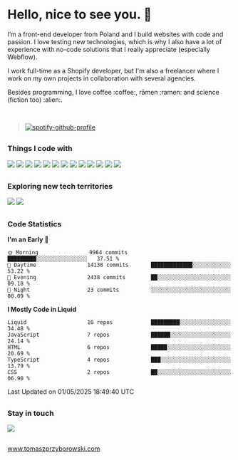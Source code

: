 # Hello, nice to see you. :wave:
<p>I’m a front-end developer from Poland and I build websites with code and passion. I love testing new technologies, which is why I also have a lot of experience with no-code solutions that I really appreciate (especially Webflow).</p>

<p>I work full-time as a Shopify developer, but I'm also a freelancer where I work on my own projects in collaboration with several agencies.</p> 

<p>Besides programming, I love coffee :coffee:, rāmen :ramen: and science (fiction too) :alien:.</p><br>

>[![spotify-github-profile](https://spotify-github-profile.kittinanx.com/api/view?uid=lynthius&cover_image=true&theme=natemoo-re&show_offline=true&background_color=121212&interchange=false&bar_color=53b14f&bar_color_cover=false)](https://spotify-github-profile.kittinanx.com/api/view?uid=lynthius&redirect=true)

##
### Things I code with
![](https://img.shields.io/static/v1?message=Shopify&logo=Shopify&labelColor=%23282828&color=%23282828&logoColor=%3184cc&label=%20&style=flat-square)
![](https://img.shields.io/static/v1?message=Graphql&logo=Graphql&labelColor=%23282828&color=%23282828&logoColor=%3184cc&label=%20&style=flat-square)
![](https://img.shields.io/static/v1?message=JavaScript&logo=javascript&labelColor=%23282828&color=%23282828&logoColor=%f0db4f&label=%20&style=flat-square)
![](https://img.shields.io/static/v1?message=HTML&logo=html5&labelColor=%23282828&color=%23282828&logoColor=%f06529&label=%20&style=flat-square)
![](https://img.shields.io/static/v1?message=CSS&logo=css3&labelColor=%23282828&color=%23282828&logoColor=skyblue&label=%20&style=flat-square)
![](https://img.shields.io/static/v1?message=SASS&logo=sass&labelColor=%23282828&color=%23282828&logoColor=%cc6699&label=%20&style=flat-square)
![](https://img.shields.io/static/v1?message=Hexo&logo=Hexo&labelColor=%23282828&color=%23282828&logoColor=%3184cc&label=%20&style=flat-square)
![](https://img.shields.io/static/v1?message=npm&logo=NPM&labelColor=%23282828&color=%23282828&logoColor=%cb3837&label=%20&style=flat-square)
![](https://img.shields.io/static/v1?message=Node.js&logo=node.js&labelColor=%23282828&color=%23282828&logoColor=%cb3837&label=%20&style=flat-square)
![](https://img.shields.io/static/v1?message=Gulp.js&logo=gulp&labelColor=%23282828&color=%23282828&logoColor=%d34a47&label=%20&style=flat-square)
![](https://img.shields.io/static/v1?message=Vite.js&logo=vite&labelColor=%23282828&color=%23282828&logoColor=%d34a47&label=%20&style=flat-square)
![](https://img.shields.io/static/v1?message=Webflow&logo=Webflow&labelColor=%23282828&color=%23282828&logoColor=%3184cc&label=%20&style=flat-square)
![](https://img.shields.io/static/v1?message=Wordpress&logo=Wordpress&labelColor=%23282828&color=%23282828&logoColor=%3184cc&label=%20&style=flat-square)
##
### Exploring new tech territories
![](https://img.shields.io/static/v1?message=TypeScript&logo=typescript&labelColor=%23282828&color=%23282828&logoColor=skyblue&label=%20&style=flat-square)
![](https://img.shields.io/static/v1?message=React&logo=react&labelColor=%23282828&color=%23282828&logoColor=%cc6699&label=%20&style=flat-square)
##
### Code Statistics
<!--START_SECTION:waka-->
**I'm an Early 🐤** 

```text
🌞 Morning                9964 commits        █████████░░░░░░░░░░░░░░░░   37.51 % 
🌆 Daytime                14138 commits       █████████████░░░░░░░░░░░░   53.22 % 
🌃 Evening                2438 commits        ██░░░░░░░░░░░░░░░░░░░░░░░   09.18 % 
🌙 Night                  23 commits          ░░░░░░░░░░░░░░░░░░░░░░░░░   00.09 % 
```


**I Mostly Code in Liquid** 

```text
Liquid                   10 repos            █████████░░░░░░░░░░░░░░░░   34.48 % 
JavaScript               7 repos             ██████░░░░░░░░░░░░░░░░░░░   24.14 % 
HTML                     6 repos             █████░░░░░░░░░░░░░░░░░░░░   20.69 % 
TypeScript               4 repos             ███░░░░░░░░░░░░░░░░░░░░░░   13.79 % 
CSS                      2 repos             ██░░░░░░░░░░░░░░░░░░░░░░░   06.90 % 
```




 Last Updated on 01/05/2025 18:49:40 UTC
<!--END_SECTION:waka-->
##
### Stay in touch 
![](https://img.shields.io/github/followers/Lynthius?color=%23282828&label=Follow%20me%21&logo=github&labelColor=%23282828&style=flat-square)

##

<a href="https://www.tomaszprzyborowski.com/">www.tomaszprzyborowski.com</a>
